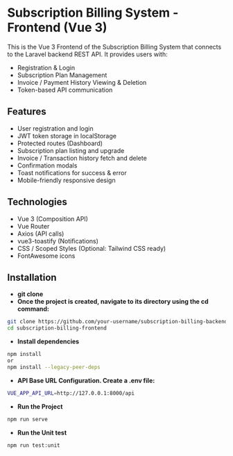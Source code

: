 # Subscription Billing System - Frontend (Vue 3)

This is the Vue 3 Frontend of the Subscription Billing System that connects to the Laravel backend REST API.
It provides users with: 
- Registration & Login
- Subscription Plan Management
- Invoice / Payment History Viewing & Deletion
- Token-based API communication

## Features

- User registration and login
- JWT token storage in localStorage
- Protected routes (Dashboard)
- Subscription plan listing and upgrade
- Invoice / Transaction history fetch and delete
- Confirmation modals
- Toast notifications for success & error
- Mobile-friendly responsive design

## Technologies

- Vue 3 (Composition API)
- Vue Router
- Axios (API calls)
- vue3-toastify (Notifications)
- CSS / Scoped Styles (Optional: Tailwind CSS ready)
- FontAwesome icons

## Installation

- **git clone**
- **Once the project is created, navigate to its directory using the cd command:**

```bash
git clone https://github.com/your-username/subscription-billing-backend.git
cd subscription-billing-frontend
```

- **Install dependencies**
```bash
npm install 
or
npm install --legacy-peer-deps
```

- **API Base URL Configuration. Create a .env file:**
```bash
VUE_APP_API_URL=http://127.0.0.1:8000/api
```

- **Run the Project**
```bash
npm run serve
```

- **Run the Unit test**
```bash
npm run test:unit
```
